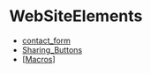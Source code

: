 # WebSiteElements

* [contact_form](contact_form.html)
* [Sharing_Buttons](Sharing_Buttons.html)
* [[Macros](../Macros.html)]
